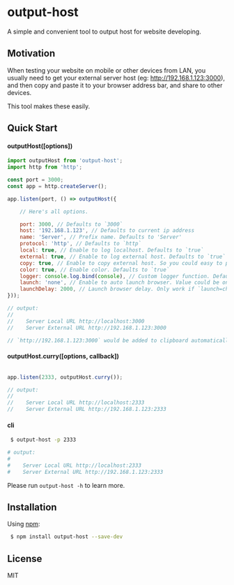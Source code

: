 output-host
=========================

A simple and convenient tool to output host for website developing.


## Motivation

When testing your website on mobile or other devices from LAN, you usually need to get your external server host (eg: http://192.168.1.123:3000), and then copy and paste it to your browser address bar, and share to other devices.

This tool makes these easily.


## Quick Start

#### outputHost([options])

```js
import outputHost from 'output-host';
import http from 'http';

const port = 3000;
const app = http.createServer();

app.listen(port, () => outputHost({

    // Here's all options.

    port: 3000, // Defaults to `3000`
    host: '192.168.1.123', // Defaults to current ip address
    name: 'Server', // Prefix name. Defaults to 'Server'
    protocol: 'http', // Defaults to `http`
    local: true, // Enable to log localhost. Defaults to `true`
    external: true, // Enable to log external host. Defaults to `true`
    copy: true, // Enable to copy external host. So you could easy to paste to browser address bar. Defaults to `true`
    color: true, // Enable color. Defaults to `true`
    logger: console.log.bind(console), // Custom logger function. Defaults to `console.log.bind(console)`
    launch: 'none', // Enable to auto launch browser. Value could be one of 'none', 'chrome' or 'firefox'. Defaults to 'none'
    launchDelay: 2000, // Launch browser delay. Only work if `launch=chrome|firefox`. Defaults to `2000`
}));

// output:
//
//    Server Local URL http://localhost:3000
//    Server External URL http://192.168.1.123:3000

// `http://192.168.1.123:3000` would be added to clipboard automatically.

```

#### outputHost.curry([options, callback])

```js

app.listen(2333, outputHost.curry());

// output:
//
//    Server Local URL http://localhost:2333
//    Server External URL http://192.168.1.123:2333

```

#### cli

```bash
 $ output-host -p 2333

# output:
#
#    Server Local URL http://localhost:2333
#    Server External URL http://192.168.1.123:2333
```

Please run `output-host -h` to learn more.


## Installation

Using [npm](https://www.npmjs.com/):

```bash
 $ npm install output-host --save-dev
```

## License

MIT
